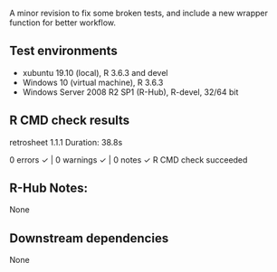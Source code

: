 A minor revision to fix some broken tests, and include a new wrapper function for better workflow.

## Test environments
* xubuntu 19.10 (local), R 3.6.3 and devel
* Windows 10 (virtual machine), R 3.6.3
* Windows Server 2008 R2 SP1 (R-Hub), R-devel, 32/64 bit 

## R CMD check results 
retrosheet 1.1.1
Duration: 38.8s

0 errors ✓ | 0 warnings ✓ | 0 notes ✓
R CMD check succeeded


## R-Hub Notes:
None
    
## Downstream dependencies
None
